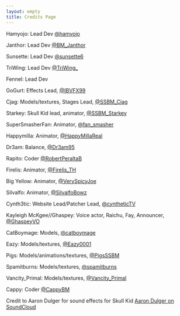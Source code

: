 ```yaml
---
layout: empty
title: Credits Page
---
```

Hamyojo:
Lead Dev
[@hamyojo](https://twitter.com/hamyojo)

Janthor:
Lead Dev
[@BM_Janthor](https://twitter.com/BM_Janthor)

Sunsette:
Lead Dev
[@sunsette6](https://twitter.com/sunsette6)

TriWing:
Lead Dev
[@TriWing_](https://twitter.com/TriWing_)

Fennel:
Lead Dev

GoGurt:
Effects Lead,
[@IBVFX99](https://twitter.com/IBVFX99)

Cjag:
Models/textures, Stages Lead,
[@SSBM_Cjag](https://twitter.com/SSBM_Cjag)

Starkey:
Skull Kid lead, animator,
[@SSBM_Starkey](https://twitter.com/SSBM_Starkey)

SuperSmasherFan:
Animator,
[@fan_smasher](https://twitter.com/fan_smasher)

Happymilla:
Animator,
[@HappyMillaReal](https://twitter.com/HappyMillaReal)

Dr3am:
Balance,
[@Dr3am95](https://twitter.com/Dr3am95)

Rapito:
Coder
[@RobertPeraltaB](https://twitter.com/RobertPeraltaB)

Firelis:
Animator,
[@Firelis_TH](https://twitter.com/Firelis_TH)

Big Yellow:
Animator,
[@VerySpicyJoe](https://twitter.com/VerySpicyJoe)

Silvalfo:
Animator,
[@SilvalfoBowz](https://twitter.com/SilvalfoBowz)

Cynth3tic:
Website Lead/Patcher Lead,
[@cyntheticTV](https://twitter.com/cyntheticTV)

Kayleigh McKgee//Ghaspey:
Voice actor, Raichu, Fay, Announcer,
[@GhaspeyVO](https://twitter.com/GhaspeyVO)

CatBoymage:
Models,
[@catboymage](https://twitter.com/catboymage)

Eazy:
Models/textures,
[@Eazy0001](https://twitter.com/Eazy0001)

Pigs:
Models/animations/textures,
[@PigsSSBM](https://twitter.com/PigsSSBM)

Spamitburns:
Models/textures,
[@spamitburns](https://twitter.com/spamitburns)

Vancity_Primal:
Models/textures,
[@Vancity_Primal](https://twitter.com/Vancity_Primal)

Cappy:
Coder
[@CappyBM](https://twitter.com/CappyBM)

Credit to Aaron Dulger for sound effects for Skull Kid
[Aaron Dulger on SoundCloud](https://soundcloud.com/aaron-dulger)
